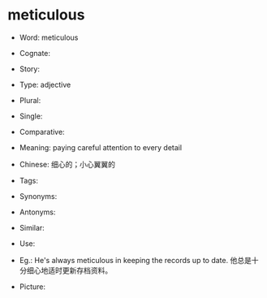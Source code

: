 # meticulous

- Word: meticulous
- Cognate: 
- Story: 

- Type: adjective
- Plural: 
- Single: 
- Comparative: 
- Meaning: paying careful attention to every detail
- Chinese: 细心的；小心翼翼的
- Tags: 
- Synonyms: 
- Antonyms: 
- Similar: 
- Use: 
- Eg.: He's always meticulous in keeping the records up to date. 他总是十分细心地适时更新存档资料。
- Picture: 

